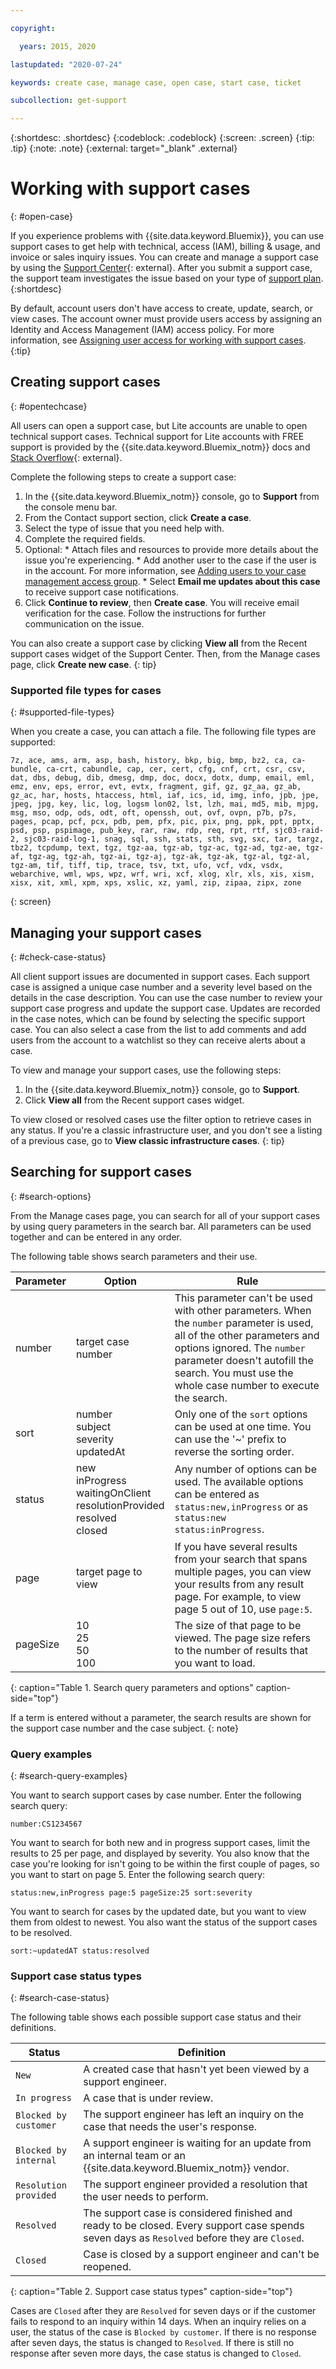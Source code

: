 ```yaml
---

copyright:

  years: 2015, 2020

lastupdated: "2020-07-24"

keywords: create case, manage case, open case, start case, ticket

subcollection: get-support

---
```


{:shortdesc: .shortdesc}
{:codeblock: .codeblock}
{:screen: .screen}
{:tip: .tip}
{:note: .note}
{:external: target="_blank" .external}

# Working with support cases 
{: #open-case}

If you experience problems with {{site.data.keyword.Bluemix}}, you can use support cases to get help with technical, access (IAM), billing & usage, and invoice or sales inquiry issues. You can create and manage a support case by using the [Support Center](https://cloud.ibm.com/unifiedsupport/supportcenter){: external}. After you submit a support case, the support team investigates the issue based on your type of [support plan](/docs/get-support?topic=get-support-support-plans).
{:shortdesc}

By default, account users don't have access to create, update, search, or view cases. The account owner must provide users access by assigning an Identity and Access Management (IAM) access policy. For more information, see [Assigning user access for working with support cases](/docs/get-support?topic=get-support-access#access).
{:tip}


## Creating support cases
{: #opentechcase}

All users can open a support case, but Lite accounts are unable to open technical support cases. Technical support for Lite accounts with FREE support is provided by the {{site.data.keyword.Bluemix_notm}} docs and [Stack Overflow](https://stackoverflow.com/questions/tagged/ibm-cloud?tab=Newest){: external}. 

Complete the following steps to create a support case: 

  1. In the {{site.data.keyword.Bluemix_notm}} console, go to **Support** from the console menu bar.
  1. From the Contact support section, click **Create a case**. 
  1. Select the type of issue that you need help with. 
  1. Complete the required fields.
  1. Optional: 
    * Attach files and resources to provide more details about the issue you're experiencing.
    * Add another user to the case if the user is in the account. For more information, see [Adding users to your case management access group](/docs/get-support?topic=get-support-access#add-user-access-group).
    * Select **Email me updates about this case** to receive support case notifications. 
  1. Click **Continue to review**, then **Create case**. You will receive email verification for the case. Follow the instructions for further communication on the issue. 

You can also create a support case by clicking **View all** from the Recent support cases widget of the Support Center. Then, from the Manage cases page, click **Create new case**. 
{: tip} 

### Supported file types for cases 
{: #supported-file-types}

When you create a case, you can attach a file. The following file types are supported: 

```
7z, ace, ams, arm, asp, bash, history, bkp, big, bmp, bz2, ca, ca-bundle, ca-crt, cabundle, cap, cer, cert, cfg, cnf, crt, csr, csv, dat, dbs, debug, dib, dmesg, dmp, doc, docx, dotx, dump, email, eml, emz, env, eps, error, evt, evtx, fragment, gif, gz, gz_aa, gz_ab, gz_ac, har, hosts, htaccess, html, iaf, ics, id, img, info, jpb, jpe, jpeg, jpg, key, lic, log, logsm lon02, lst, lzh, mai, md5, mib, mjpg, msg, mso, odp, ods, odt, oft, openssh, out, ovf, ovpn, p7b, p7s, pages, pcap, pcf, pcx, pdb, pem, pfx, pic, pix, png, ppk, ppt, pptx, psd, psp, pspimage, pub_key, rar, raw, rdp, req, rpt, rtf, sjc03-raid-2, sjc03-raid-log-1, snag, sql, ssh, stats, sth, svg, sxc, tar, targz, tbz2, tcpdump, text, tgz, tgz-aa, tgz-ab, tgz-ac, tgz-ad, tgz-ae, tgz-af, tgz-ag, tgz-ah, tgz-ai, tgz-aj, tgz-ak, tgz-ak, tgz-al, tgz-al, tgz-am, tif, tiff, tip, trace, tsv, txt, ufo, vcf, vdx, vsdx, webarchive, wml, wps, wpz, wrf, wri, xcf, xlog, xlr, xls, xis, xism, xisx, xit, xml, xpm, xps, xslic, xz, yaml, zip, zipaa, zipx, zone
```
{: screen}


## Managing your support cases 
{: #check-case-status}

All client support issues are documented in support cases. Each support case is assigned a unique case number and a severity level based on the details in the case description. You can use the case number to review your support case progress and update the support case. Updates are recorded in the case notes, which can be found by selecting the specific support case. You can also select a case from the list to add comments and add users from the account to a watchlist so they can receive alerts about a case. 

To view and manage your support cases, use the following steps:

1. In the {{site.data.keyword.Bluemix_notm}} console, go to **Support**.
1. Click **View all** from the Recent support cases widget.

To view closed or resolved cases use the filter option to retrieve cases in any status. If you're a classic infrastructure user, and you don't see a listing of a previous case, go to **View classic infrastructure cases**. 
{: tip}

## Searching for support cases 
{: #search-options}

From the Manage cases page, you can search for all of your support cases by using query parameters in the search bar. All parameters can be used together and can be entered in any order. 

The following table shows search parameters and their use.
 
| Parameter | Option                                                                           | Rule                                                                         |
|-----------|----------------------------------------------------------------------------------|------------------------------------------------------------------------------|
| number    | target case number                                                               | This parameter can't be used with other parameters. When the `number` parameter is used, all of the other parameters and options ignored. The `number` parameter doesn't autofill the search. You must use the whole case number to execute the search. |
| sort      | number<br>subject<br>severity<br>updatedAt                                       | Only one of the `sort` options can be used at one time. You can use the '~' prefix to reverse the sorting order. |
| status    | new<br>inProgress<br>waitingOnClient<br>resolutionProvided<br>resolved<br>closed | Any number of options can be used. The available options can be entered as `status:new,inProgress` or as `status:new status:inProgress`. |
| page      | target page to view                                                         | If you have several results from your search that spans multiple pages, you can view your results from any result page. For example, to view page 5 out of 10, use `page:5`. |
| pageSize  | 10<br>25<br>50<br>100                                                         | The size of that page to be viewed. The page size refers to the number of results that you want to load. |
{: caption="Table 1. Search query parameters and options" caption-side="top"}

If a term is entered without a parameter, the search results are shown for the support case number and the case subject. 
{: note}

### Query examples
{: #search-query-examples}

You want to search support cases by case number. Enter the following search query:

`number:CS1234567`

You want to search for both new and in progress support cases, limit the results to 25 per page, and displayed by severity. You also know that the case you're looking for isn't going to be within the first couple of pages, so you want to start on page 5. Enter the following search query: 

`status:new,inProgress page:5 pageSize:25 sort:severity`

You want to search for cases by the updated date, but you want to view them from oldest to newest. You also want the status of the support cases to be resolved. 

`sort:~updatedAT status:resolved`

### Support case status types
{: #search-case-status}

The following table shows each possible support case status and their definitions. 

| Status                | Definition |
|-----------------------|------------|
| `New`                 | A created case that hasn't yet been viewed by a support engineer. |
| `In progress`         | A case that is under review. |
| `Blocked by customer` | The support engineer has left an inquiry on the case that needs the user's response. |
| `Blocked by internal` | A support engineer is waiting for an update from an internal team or an {{site.data.keyword.Bluemix_notm}} vendor. |
| `Resolution provided` | The support engineer provided a resolution that the user needs to perform. |
| `Resolved`            | The support case is considered finished and ready to be closed. Every support case spends seven days as `Resolved` before they are `Closed`. |
| `Closed`              | Case is closed by a support engineer and can't be reopened. | 
{: caption="Table 2. Support case status types" caption-side="top"}

Cases are `Closed` after they are `Resolved` for seven days or if the customer fails to respond to an inquiry within 14 days. When an inquiry relies on a user, the status of the case is `Blocked by customer`. If there is no response after seven days, the status is changed to `Resolved`. If there is still no response after seven more days, the case status is changed to `Closed`. 
